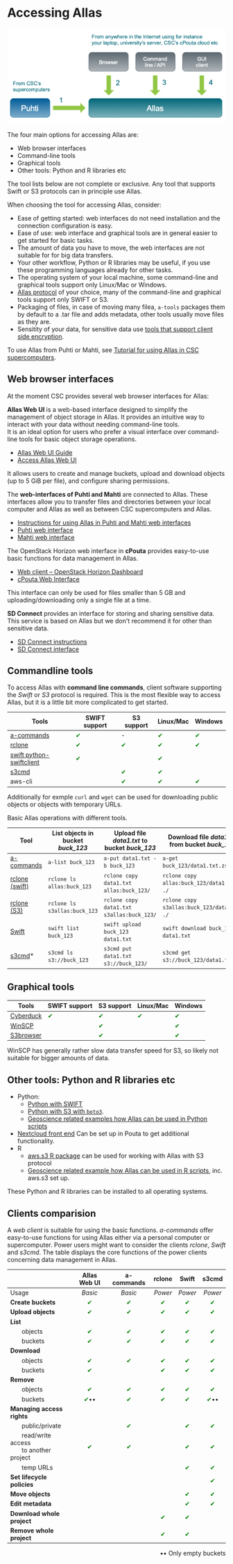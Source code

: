 # Accessing Allas


![Allas access clients](img/allas-access-flavors.png)

The four main options for accessing Allas are:

* Web browser interfaces 
* Command-line tools 
* Graphical tools
* Other tools: Python and R libraries etc

The tool lists below are not complete or exclusive. Any tool that supports Swift or S3 protocols can in principle use Allas.

When choosing the tool for accessing Allas, consider:

* Ease of getting started: web interfaces do not need installation and the connection configuration is easy.
* Ease of use: web interface and graphical tools are in general easier to get started for basic tasks.
* The amount of data you have to move, the web interfaces are not suitable for for big data transfers.
* Your other workflow, Python or R libraries may be useful, if you use these programming languages already for other tasks.
* The operating system of your local machine, some command-line and graphical tools support only Linux/Mac or Windows.
* [Allas protocol](introduction.md#protocols) of your choice, many of the command-line and graphical tools support only SWIFT or S3. 
* Packaging of files, in case of moving many filea, `a-tools` packages them by default to a .tar file and adds metadata, other tools usually move files as they are.
* Sensitity of your data, for sensitive data use [tools that support client side encryption](allas_encryption.md).

To use Allas from Puhti or Mahti, see [Tutorial for using Allas in CSC supercomputers](allas-examples.md).

## Web browser interfaces

At the moment CSC provides several web browser interfaces for Allas:

**Allas Web UI** is a web-based interface designed to simplify the management of object storage in Allas. It provides an intuitive way to interact with your data without needing command-line tools.  
It is an ideal option for users who prefer a visual interface over command-line tools for basic object storage operations.  

* [Allas Web UI Guide](./using_allas/allas-ui.md)  
* [Access Allas Web UI](https://allas.csc.fi)  

It allows users to create and manage buckets, upload and download objects (up to 5 GiB per file), and configure sharing permissions. 

The **web-interfaces of Puhti and Mahti** are connected to Allas. 
These interfaces allow you to transfer files and directories between your local computer and Allas as well as
between CSC supercomputers and Allas.

* [Instructions for using Allas in Puhti and Mahti web interfaces](../../computing/webinterface/file-browser.md)
* [Puhti web interface](https://www.puhti.csc.fi)
* [Mahti web interface](https://www.mahti.csc.fi)


The OpenStack Horizon web interface in **cPouta** provides easy-to-use basic functions for data management in Allas. 

* [Web client – OpenStack Horizon Dashboard](./using_allas/web_client.md)
* [cPouta Web Interface](https://pouta.csc.fi)

This interface can only be used for files smaller than 5 GB and uploading/downloading only a single file at a time. 


**SD Connect** provides an interface for storing and sharing sensitive data. 
This service is based on Allas but we don't recommend it for other than sensitive data.

* [SD Connect instructions](../sensitive-data/sd_connect.md)
* [SD Connect interface](https://sd-connect.csc.fi)

## Commandline tools

To access Allas with **command line commands**, client software supporting the _Swift_ or _S3_ protocol is required. This is the most flexible way to access Allas, but it is a little bit more complicated to get started.  

| Tools | SWIFT support | S3 support | Linux/Mac | Windows |
| ----- | ------------- | ---------- | --------- | ------- |
| [a-commands](./using_allas/a_commands.md) | <font color="green">&#x2714;</font> | - | <font color="green">&#x2714;</font> | <font color="green">&#x2714;</font> |
| [rclone](./using_allas/rclone.md)  | <font color="green">&#x2714;</font> | <font color="green">&#x2714;</font> | <font color="green">&#x2714;</font> |  <font color="green">&#x2714;</font> | 
| [swift python-swiftclient](./using_allas/swift_client.md) | <font color="green">&#x2714;</font> |   | <font color="green">&#x2714;</font> |   |
| [s3cmd](./using_allas/s3_client.md) |  | <font color="green">&#x2714;</font> | <font color="green">&#x2714;</font> |   |
| aws-cli |   | <font color="green">&#x2714;</font> | <font color="green">&#x2714;</font> | <font color="green">&#x2714;</font> |

Additionally for exmple `curl` and `wget` can be used for downloading public objects or objects with temporary URLs.

Basic Allas operations with different tools.

| Tool	| List objects in bucket _buck_123_	| Upload file _data1.txt_ to bucket _buck_123_ |	Download file _data1.txt_ from bucket _buck_123_ |
|-------|-----------------------------------|----------------------------------------------|-------------------------------------------------|
| [a-commands](using_allas/a_commands.md) |`a-list buck_123` | `a-put data1.txt -b buck_123` | `a-get buck_123/data1.txt.zst` |
| [rclone (swift)](using_allas/rclone.md) |`rclone ls allas:buck_123` | `rclone copy data1.txt allas:buck_123/` |	`rclone copy allas:buck_123/data1.txt ./`|
| [rclone (S3)](using_allas/rclone.md) |`rclone ls s3allas:buck_123` | `rclone copy data1.txt s3allas:buck_123/` |	`rclone copy s3allas:buck_123/data1.txt ./`|
| [Swift](using_allas/swift_client.md) |`swift list buck_123` | `swift upload buck_123 data1.txt` |	`swift download buck_123 data1.txt` |
| [s3cmd](using_allas/s3_client.md)\*	 |`s3cmd ls s3://buck_123` |	`s3cmd put data1.txt s3://buck_123/` | `s3cmd get s3://buck_123/data1.txt` |



## Graphical tools

| Tools | SWIFT support | S3 support | Linux/Mac | Windows |
| ----- | ------------- | ---------- | --------- | ------- |
| [Cyberduck](./using_allas/cyberduck.md) | <font color="green">&#x2714;</font> | <font color="green">&#x2714;</font> | <font color="green">&#x2714;</font> | <font color="green">&#x2714;</font> |
| [WinSCP](https://winscp.net/eng/index.php)  |  | <font color="green">&#x2714;</font> |  |  <font color="green">&#x2714;</font> | 
| [S3browser](https://s3browser.com/) |  |  <font color="green">&#x2714;</font> |  | <font color="green">&#x2714;</font>  |

WinSCP has generally rather slow data transfer speed for S3, so likely not suitable for bigger amounts of data.

## Other tools: Python and R libraries etc

* Python:
   * [Python with SWIFT](using_allas/python_swift.md)
   * [Python with S3 with `boto3`](using_allas/python_boto3.md).
   * [Geoscience related examples how Allas can be used in Python scripts](https://github.com/csc-training/geocomputing/tree/master/python/allas)
* [Nextcloud front end](allas-nextcloud.md) Can be set up in Pouta to get additional functionality.
* R
  * [aws.s3 R package](https://cloud.r-project.org/web/packages/aws.s3/index.html) can be used for working with Allas with S3 protocol
  * [Geoscience related example how Allas can be used in R scripts](https://github.com/csc-training/geocomputing/blob/master/R/allas/working_with_allas_from_R_S3.R), inc. aws.s3 set up.

These Python and R libraries can be installed to all operating systems.

## Clients comparision

A _web client_ is suitable for using the basic functions. *a-commands* offer easy-to-use functions for using Allas either via a personal computer or supercomputer. Power users might want to consider the clients _rclone_, _Swift_ and _s3cmd_. The table displays the core functions of the power clients concerning data management in Allas.

| | Allas Web UI | a-commands | rclone | Swift | s3cmd |
| :----- | :-----: | :----: | :----: | :-----: | :----: |
| Usage | _Basic_ | _Basic_ | _Power_ |_Power_ | _Power_ |
| **Create buckets** | <font color="green">&#x2714;</font> |<font color="green">&#x2714;</font> | <font color="green">&#x2714;</font> | <font color="green">&#x2714;</font> | <font color="green">&#x2714;</font> |
| **Upload objects** | <font color="green">&#x2714;</font> | <font color="green">&#x2714;</font> | <font color="green">&#x2714;</font> | <font color="green">&#x2714;</font> | <font color="green">&#x2714;</font> |
| **List** | | | | | |
| &nbsp;&nbsp;&nbsp;&nbsp;&nbsp;&nbsp; objects | <font color="green">&#x2714;</font> | <font color="green">&#x2714;</font> | <font color="green">&#x2714;</font> | <font color="green">&#x2714;</font> | <font color="green">&#x2714;</font> |
| &nbsp;&nbsp;&nbsp;&nbsp;&nbsp;&nbsp; buckets | <font color="green">&#x2714;</font>  | <font color="green">&#x2714;</font>| <font color="green">&#x2714;</font>  | <font color="green">&#x2714;</font> | <font color="green">&#x2714;</font>  |
| **Download** | | | | |
| &nbsp;&nbsp;&nbsp;&nbsp;&nbsp;&nbsp; objects | <font color="green">&#x2714;</font> |<font color="green">&#x2714;</font> | <font color="green">&#x2714;</font> | <font color="green">&#x2714;</font> | <font color="green">&#x2714;</font> |
| &nbsp;&nbsp;&nbsp;&nbsp;&nbsp;&nbsp; buckets | <font color="green">&#x2714;</font> | |<font color="green">&#x2714;</font> | <font color="green">&#x2714;</font> | <font color="green">&#x2714;</font> |
| **Remove** | | | | | |
| &nbsp;&nbsp;&nbsp;&nbsp;&nbsp;&nbsp; objects | <font color="green">&#x2714;</font> | <font color="green">&#x2714;</font> | <font color="green">&#x2714;</font> | <font color="green">&#x2714;</font> | <font color="green">&#x2714;</font> |
| &nbsp;&nbsp;&nbsp;&nbsp;&nbsp;&nbsp; buckets | <font color="green">&#x2714;</font>&#8226;&#8226; | <font color="green">&#x2714;</font> | <font color="green">&#x2714;</font> | <font color="green">&#x2714;</font> | <font color="green">&#x2714;</font>&#8226;&#8226; |
| **Managing access rights** | | | | |
| &nbsp;&nbsp;&nbsp;&nbsp;&nbsp;&nbsp; public/private |  | <font color="green">&#x2714;</font>| | <font color="green">&#x2714;</font> | <font color="green">&#x2714;</font> |
| &nbsp;&nbsp;&nbsp;&nbsp;&nbsp;&nbsp; read/write access</br>&nbsp;&nbsp;&nbsp;&nbsp;&nbsp;&nbsp; to another project | <font color="green">&#x2714;</font> | <font color="green">&#x2714;</font> | | <font color="green">&#x2714;</font>| <font color="green">&#x2714;</font> |
| &nbsp;&nbsp;&nbsp;&nbsp;&nbsp;&nbsp; temp URLs | | | | <font color="green">&#x2714;</font> | <font color="green">&#x2714;</font> |
| **Set lifecycle policies** | | | | | <font color="green">&#x2714;</font> |
| **Move objects** | | | | <font color="green">&#x2714;</font> | <font color="green">&#x2714;</font> |
| **Edit metadata** | | | | <font color="green">&#x2714;</font> | <font color="green">&#x2714;</font> |
| **Download whole project** | | | <font color="green">&#x2714;</font> | <font color="green">&#x2714;</font> | |
| **Remove whole project** | | | <font color="green">&#x2714;</font> | <font color="green">&#x2714;</font> | |

<div align="right">&#8226;&#8226; Only empty buckets</div>

